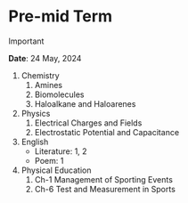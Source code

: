 # Pre-mid Term 

> [!IMPORTANT] 
> **Date**: 24 May, 2024   

1. Chemistry 
    1. Amines 
    2. Biomolecules 
    3. Haloalkane and Haloarenes
2. Physics
    1. Electrical Charges and Fields 
    2. Electrostatic Potential and Capacitance 
3. English 
    - Literature: 1, 2
    - Poem: 1 
4. Physical Education 
    1. Ch-1 Management of Sporting Events 
    2. Ch-6 Test and Measurement in Sports